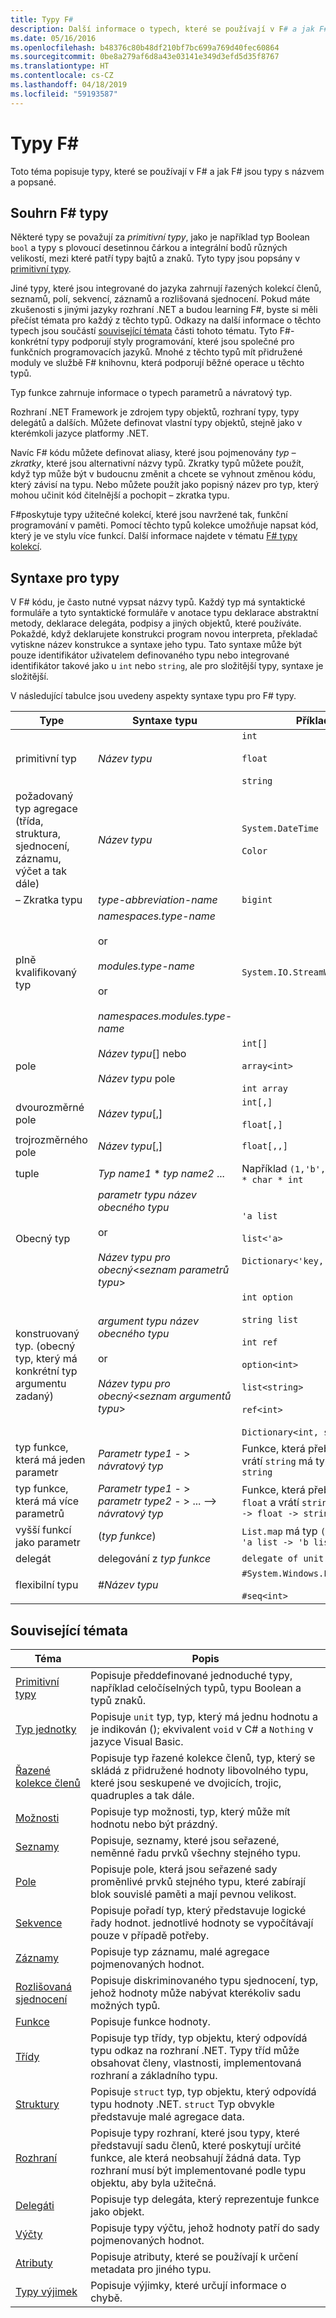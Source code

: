 ```yaml
---
title: Typy F#
description: Další informace o typech, které se používají v F# a jak F# jsou typy s názvem a popsané.
ms.date: 05/16/2016
ms.openlocfilehash: b48376c80b48df210bf7bc699a769d40fec60864
ms.sourcegitcommit: 0be8a279af6d8a43e03141e349d3efd5d35f8767
ms.translationtype: HT
ms.contentlocale: cs-CZ
ms.lasthandoff: 04/18/2019
ms.locfileid: "59193587"
---
```

# <a name="f-types"></a>Typy F#

Toto téma popisuje typy, které se používají v F# a jak F# jsou typy s názvem a popsané.

## <a name="summary-of-f-types"></a>Souhrn F# typy
Některé typy se považují za *primitivní typy*, jako je například typ Boolean `bool` a typy s plovoucí desetinnou čárkou a integrální bodů různých velikostí, mezi které patří typy bajtů a znaků. Tyto typy jsou popsány v [primitivní typy](primitive-types.md).

Jiné typy, které jsou integrované do jazyka zahrnují řazených kolekcí členů, seznamů, polí, sekvencí, záznamů a rozlišovaná sjednocení. Pokud máte zkušenosti s jinými jazyky rozhraní .NET a budou learning F#, byste si měli přečíst témata pro každý z těchto typů. Odkazy na další informace o těchto typech jsou součástí [související témata](https://msdn.microsoft.com/library/#rel) části tohoto tématu. Tyto F#-konkrétní typy podporují styly programování, které jsou společné pro funkčních programovacích jazyků. Mnohé z těchto typů mít přidružené moduly ve službě F# knihovnu, která podporují běžné operace u těchto typů.

Typ funkce zahrnuje informace o typech parametrů a návratový typ.

Rozhraní .NET Framework je zdrojem typy objektů, rozhraní typy, typy delegátů a dalších. Můžete definovat vlastní typy objektů, stejně jako v kterémkoli jazyce platformy .NET.

Navíc F# kódu můžete definovat aliasy, které jsou pojmenovány *typ – zkratky*, které jsou alternativní názvy typů. Zkratky typů můžete použít, když typ může být v budoucnu změnit a chcete se vyhnout změnou kódu, který závisí na typu. Nebo můžete použít jako popisný název pro typ, který mohou učinit kód čitelnější a pochopit – zkratka typu.

F#poskytuje typy užitečné kolekcí, které jsou navržené tak, funkční programování v paměti. Pomocí těchto typů kolekce umožňuje napsat kód, který je ve stylu více funkcí. Další informace najdete v tématu [ F# typy kolekcí](fsharp-collection-types.md).

## <a name="syntax-for-types"></a>Syntaxe pro typy
V F# kódu, je často nutné vypsat názvy typů. Každý typ má syntaktické formuláře a tyto syntaktické formuláře v anotace typu deklarace abstraktní metody, deklarace delegáta, podpisy a jiných objektů, které používáte. Pokaždé, když deklarujete konstrukci program novou interpreta, překladač vytiskne název konstrukce a syntaxe jeho typu. Tato syntaxe může být pouze identifikátor uživatelem definovaného typu nebo integrované identifikátor takové jako u `int` nebo `string`, ale pro složitější typy, syntaxe je složitější.

V následující tabulce jsou uvedeny aspekty syntaxe typu pro F# typy.

|Type|Syntaxe typu|Příklady|
|----|-----------|--------|
|primitivní typ|*Název typu*|`int`<br /><br />`float`<br /><br />`string`|
|požadovaný typ agregace (třída, struktura, sjednocení, záznamu, výčet a tak dále)|*Název typu*|`System.DateTime`<br /><br />`Color`|
|– Zkratka typu|*type-abbreviation-name*|`bigint`|
|plně kvalifikovaný typ|*namespaces.type-name*<br /><br />or<br /><br />*modules.type-name*<br /><br />or<br /><br />*namespaces.modules.type-name*|`System.IO.StreamWriter`|
|pole|*Název typu*[] nebo<br /><br />*Název typu* pole|`int[]`<br /><br />`array<int>`<br /><br />`int array`|
|dvourozměrné pole|*Název typu*[,]|`int[,]`<br /><br />`float[,]`|
|trojrozměrného pole|*Název typu*[,]|`float[,,]`|
|tuple|*Typ name1* &#42; *typ name2* ...|Například `(1,'b',3)` má typ `int * char * int`|
|Obecný typ|*parametr typu* *název obecného typu*<br /><br />or<br /><br />*Název typu pro obecný*&lt;*seznam parametrů typu*&gt;|`'a list`<br /><br />`list<'a>`<br /><br />`Dictionary<'key, 'value>`|
|konstruovaný typ. (obecný typ, který má konkrétní typ argumentu zadaný)|*argument typu* *název obecného typu*<br /><br />or<br /><br />*Název typu pro obecný*&lt;*seznam argumentů typu*&gt;|`int option`<br /><br />`string list`<br /><br />`int ref`<br /><br />`option<int>`<br /><br />`list<string>`<br /><br />`ref<int>`<br /><br />`Dictionary<int, string>`|
|typ funkce, která má jeden parametr|*Parametr type1*  - &gt; *návratový typ*|Funkce, která přebírá `int` a vrátí `string` má typ `int -> string`|
|typ funkce, která má více parametrů|*Parametr type1*  - &gt; *parametr type2*  - &gt; ... –&gt; *návratový typ*|Funkce, která přebírá `int` a `float` a vrátí `string` má typ `int -> float -> string`|
|vyšší funkcí jako parametr|(*typ funkce*)|`List.map` má typ `('a -> 'b) -> 'a list -> 'b list`|
|delegát|delegování z *typ funkce*|`delegate of unit -> int`|
|flexibilní typu|#*Název typu*|`#System.Windows.Forms.Control`<br /><br />`#seq<int>`|

## <a name="related-topics"></a>Související témata

|Téma|Popis|
|-----|-----------|
|[Primitivní typy](primitive-types.md)|Popisuje předdefinované jednoduché typy, například celočíselných typů, typu Boolean a typů znaků.|
|[Typ jednotky](unit-type.md)|Popisuje `unit` typ, typ, který má jednu hodnotu a je indikován (); ekvivalent `void` v C# a `Nothing` v jazyce Visual Basic.|
|[Řazené kolekce členů](tuples.md)|Popisuje typ řazené kolekce členů, typ, který se skládá z přidružené hodnoty libovolného typu, které jsou seskupené ve dvojicích, trojic, quadruples a tak dále.|
|[Možnosti](options.md)|Popisuje typ možnosti, typ, který může mít hodnotu nebo být prázdný.|
|[Seznamy](lists.md)|Popisuje, seznamy, které jsou seřazené, neměnné řadu prvků všechny stejného typu.|
|[Pole](arrays.md)|Popisuje pole, která jsou seřazené sady proměnlivé prvků stejného typu, které zabírají blok souvislé paměti a mají pevnou velikost.|
|[Sekvence](sequences.md)|Popisuje pořadí typ, který představuje logické řady hodnot. jednotlivé hodnoty se vypočítávají pouze v případě potřeby.|
|[Záznamy](records.md)|Popisuje typ záznamu, malé agregace pojmenovaných hodnot.|
|[Rozlišovaná sjednocení](discriminated-unions.md)|Popisuje diskriminovaného typu sjednocení, typ, jehož hodnoty může nabývat kterékoliv sadu možných typů.|
|[Funkce](functions/index.md)|Popisuje funkce hodnoty.|
|[Třídy](classes.md)|Popisuje typ třídy, typ objektu, který odpovídá typu odkaz na rozhraní .NET. Typy tříd může obsahovat členy, vlastnosti, implementovaná rozhraní a základního typu.|
|[Struktury](structures.md)|Popisuje `struct` typ, typ objektu, který odpovídá typu hodnoty .NET. `struct` Typ obvykle představuje malé agregace data.|
|[Rozhraní](interfaces.md)|Popisuje typy rozhraní, které jsou typy, které představují sadu členů, které poskytují určité funkce, ale která neobsahují žádná data. Typ rozhraní musí být implementované podle typu objektu, aby byla užitečná.|
|[Delegáti](delegates.md)|Popisuje typ delegáta, který reprezentuje funkce jako objekt.|
|[Výčty](enumerations.md)|Popisuje typy výčtu, jehož hodnoty patří do sady pojmenovaných hodnot.|
|[Atributy](attributes.md)|Popisuje atributy, které se používají k určení metadata pro jiného typu.|
|[Typy výjimek](exception-handling/exception-types.md)|Popisuje výjimky, které určují informace o chybě.|
